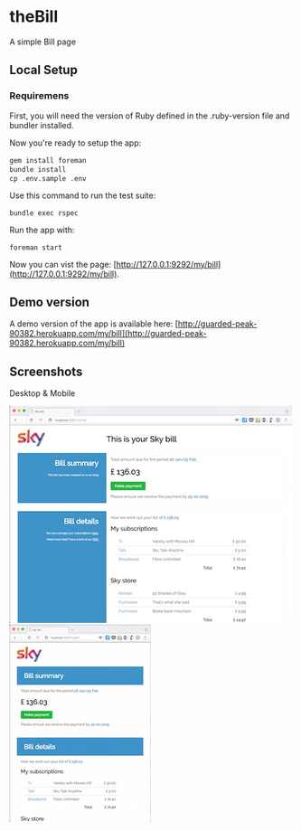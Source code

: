 # theBill

A simple Bill page

## Local Setup
### Requiremens
First, you will need the version of Ruby defined in the .ruby-version file and bundler installed.

Now you're ready to setup the app:
```
gem install foreman
bundle install
cp .env.sample .env
```

Use this command to run the test suite:

```
bundle exec rspec
```

Run the app with:
```
foreman start
```

Now you can vist the page:
[http://127.0.0.1:9292/my/bill](http://127.0.0.1:9292/my/bill).


## Demo version

A demo version of the app is available here:
[http://guarded-peak-90382.herokuapp.com/my/bill](http://guarded-peak-90382.herokuapp.com/my/bill)

## Screenshots

Desktop & Mobile

![Desktop](https://raw.githubusercontent.com/ettomatic/theBill/master/docs/desktop_screenshot.jpg)
![Mobile](https://raw.githubusercontent.com/ettomatic/theBill/master/docs/mobile_screenshot.jpg)
